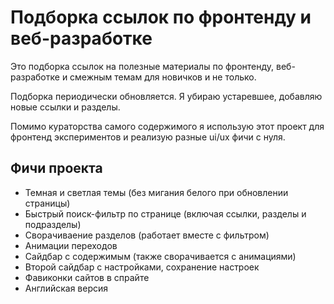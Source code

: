 # Подборка ссылок по фронтенду и веб-разработке 

Это подборка ссылок на полезные материалы по фронтенду, веб-разработке и смежным темам для новичков и не только. 

Подборка периодически обновляется. Я убираю устаревшее, добавляю новые ссылки и разделы.

Помимо кураторства самого содержимого я использую этот проект для фронтенд экспериментов и реализую разные ui/ux фичи с нуля.

## Фичи проекта
* Темная и светлая темы (без мигания белого при обновлении страницы)
* Быстрый поиск-фильтр по странице (включая ссылки, разделы и подразделы)
* Сворачиваение разделов (работает вместе с фильтром)
* Анимации переходов
* Сайдбар с содержимым (также сворачивается с анимациями)
* Второй сайдбар с настройками, сохранение настроек
* Фавиконки сайтов в спрайте
* Английская версия